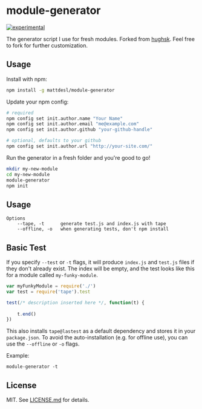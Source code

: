 # module-generator 
[![experimental](http://badges.github.io/stability-badges/dist/experimental.svg)](http://github.com/badges/stability-badges)

The generator script I use for fresh modules. Forked from [hughsk](https://github.com/hughsk/module-generator). Feel free to fork for further customization.

## Usage

Install with npm:

``` bash
npm install -g mattdesl/module-generator
```

Update your npm config:

```bash
# required
npm config set init.author.name "Your Name"
npm config set init.author.email "me@example.com"
npm config set init.author.github "your-github-handle"

# optional, defaults to your github
npm config set init.author.url "http://your-site.com/"
```

Run the generator in a fresh folder and you're good to go!

``` bash
mkdir my-new-module
cd my-new-module
module-generator
npm init
```

## Usage

```
Options
	--tape, -t      generate test.js and index.js with tape
	--offline, -o   when generating tests, don't npm install
```

## Basic Test

If you specify `--test` or `-t` flags, it will produce `index.js` and `test.js` files if they don't already exist. The index will be empty, and the test looks like this for a module called `my-funky-module`.

```js
var myFunkyModule = require('./')
var test = require('tape').test

test(/* description inserted here */, function(t) {
	
	t.end()
})
```

This also installs `tape@lastest` as a default dependency and stores it in your `package.json`. To avoid the auto-installation (e.g. for offline use), you can use the `--offline` or `-o` flags.

Example:
 
```module-generator -t```

## License

MIT. See [LICENSE.md](http://github.com/hughsk/module-generator/blob/master/LICENSE.md) for details.
